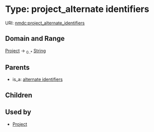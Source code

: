 
# Type: project_alternate identifiers




URI: [nmdc:project_alternate_identifiers](https://microbiomedata/meta/project_alternate_identifiers)


## Domain and Range

[Project](Project.md) ->  <sub>0..*</sub> [String](types/String.md)

## Parents

 *  is_a: [alternate identifiers](alternate_identifiers.md)

## Children


## Used by

 * [Project](Project.md)
